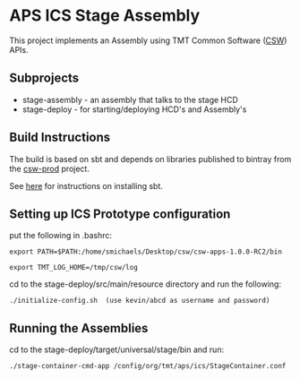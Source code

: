 # APS ICS Stage Assembly

This project implements an  Assembly using 
TMT Common Software ([CSW](https://github.com/tmtsoftware/csw-prod)) APIs. 

## Subprojects

* stage-assembly - an assembly that talks to the stage HCD
* stage-deploy - for starting/deploying HCD's and Assembly's

## Build Instructions

The build is based on sbt and depends on libraries published to bintray from the 
[csw-prod](https://github.com/tmtsoftware/csw-prod) project.

See [here](https://www.scala-sbt.org/1.0/docs/Setup.html) for instructions on installing sbt.

## Setting up ICS Prototype configuration

put the following in .bashrc:

```
export PATH=$PATH:/home/smichaels/Desktop/csw/csw-apps-1.0.0-RC2/bin

export TMT_LOG_HOME=/tmp/csw/log
```
cd to the stage-deploy/src/main/resource directory and run the following:

```
./initialize-config.sh  (use kevin/abcd as username and password)
```


## Running the Assemblies

 cd to the stage-deploy/target/universal/stage/bin and run:
 ```
 ./stage-container-cmd-app /config/org/tmt/aps/ics/StageContainer.conf
 ```